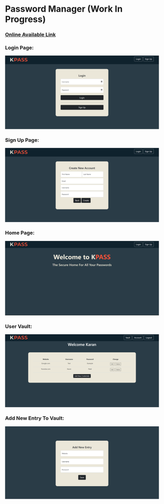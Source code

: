 # Password Manager (Work In Progress)

### [Online Available Link](http://kpass-password-manager.herokuapp.com/vault/account) 

### Login Page:
![](images/loginScreen.png)

### Sign Up Page:
![](images/newAccount.png)

### Home Page:
![](images/homePage.png)

### User Vault:
![](images/userVault.png)

### Add New Entry To Vault:
![](images/newEntry.png)
